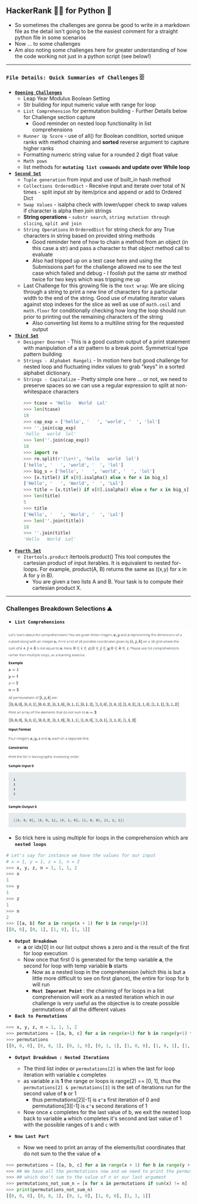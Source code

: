 ## HackerRank 🧑‍💻 for Python 🐍
* So sometimes the challenges are gonna be good to write in a markdown file as the detail isn't going to be the easiest comment for a straight python file in some scenarios
* Now ... to some challenges 
* Am also noting some challenges here for greater understanding of how the code working not just in a python script (see below!)
---

### **`File Details: Quick Summaries of Challenges`** 🗄️
* [**`Opening Challenges`**](/HackerRank/entry_easy/opening_challenges.py)
    * Leap Year Modulus Boolean Setting
    * Str building for input numeric value with range for loop
    * `List Comprehension` for permutation building - Further Details below for Challenge section capture
        * Good reminder on nested loop functionality in list comprehensions
    * `Runner Up Score` - use of all() for Boolean condition, sorted unique ranks with method chaining and **sorted** reverse argument to capture higher ranks
    * Formatting numeric string value for a rounded 2 digit float value
    * `Math pows`
    * list methods for **`mutating list commands` and update over While loop**
* [**`Second Set`**](/HackerRank/entry_easy/second_set.py)
    * `Tuple generation` from input and use of built_in hash method 
    * `Collections OrderedDict` - Receive input and iterate over total of N times - split input str by item/price and append or add to Ordered Dict
    * `Swap Values` - isalpha check with lower/upper check to swap values if character is alpha then join strings
    * **String operations** - `substr search`, `string mutation through slicing`, `split and join`
    * `String Operations` in `OrderedDict` for string check for any True characters in string based on provided string methods
        - Good reminder here of how to chain a method from an object (in this case a str) and pass a character to that object method call to evaluate
        - Also had tripped up on a test case here and using the Submissions part for the challenge allowed me to see the test case which failed and debug - I foolish put the same str method twice for two keys which was tripping me up
    * Last Challenge for this growing file is the `text wrap`: We are slicing through a string to print a new line of characters for a particular width to the end of the string. Good use of mutating iterator values against stop indexes for the slice as well as use of `math.ceil` and `math.floor` for conditionally checking how long the loop should run prior to printing out the remaining characters of the string
        - Also converting list items to a multiline string for the requested output 
* [**`Third Set`**](/HackerRank/entry_easy/third_set.py)
    * `Designer Doormat` - This is a good custom output of a print statement with manipulation of a str pattern to a break point. Symmetrical type pattern building
    * `Strings - Alphabet Rangoli` - In motion here but good challenge for nested loop and fluctuating index values to grab "keys" in a sorted alphabet dictionary. 
    * `Strings - Capitalize` - Pretty simple one here ... or not, we need to preserve spaces so we can use a regular expression to split at non-whitespace characters
        ```python
        >>> tcase = 'Hello   World  Lol'
        >>> len(tcase)
        18
        >>> cap_exp = ['hello', '   ', 'world', '  ', 'lol']
        >>> ''.join(cap_exp)
        'hello   world  lol'
        >>> len(''.join(cap_exp))
        18
        >>> import re
        >>> re.split(r'(\s+)', 'hello   world  lol')
        ['hello', '   ', 'world', '  ', 'lol']
        >>> big_s = ['hello', '   ', 'world', '  ', 'lol']
        >>> [x.title() if x[0].isalpha() else x for x in big_s]
        ['Hello', '   ', 'World', '  ', 'Lol']
        >>> title = [x.title() if x[0].isalpha() else x for x in big_s]
        >>> len(title)
        5
        >>> title
        ['Hello', '   ', 'World', '  ', 'Lol']
        >>> len(''.join(title))
        18
        >>> ''.join(title)
        'Hello   World  Lol'
        ```
* [**`Fourth Set`**](/HackerRank/entry_easy/fourth_set.py)
    * `Itertools.product` itertools.product() This tool computes the cartesian product of input iterables. It is equivalent to nested for-loops. For example, product(A, B) returns the same as ((x,y) for x in A for y in B).
        - You are given a two lists A and B. Your task is to compute their cartesian product X.
---

### **Challenges Breakdown Selections** ⛰️

* **`List Comprehensions`**

![List Comp Question](images/l_comprehension_coords.png)
* So trick here is using multiple for loops in the comprehension which are **`nested loops`**
```python
# Let's say for instance we have the values for our input
# x = 1, y = 1, z = 1, n = 2
>>> x, y, z, n = 1, 1, 1, 2
>>> x
1
>>> y
1
>>> z
1
>>> n
2
>>> [[a, b] for a in range(x + 1) for b in range(y+1)]
[[0, 0], [0, 1], [1, 0], [1, 1]]
```
* **`Output Breakdown`**
    - **a** or idx[0] in our list output shows a zero and is the result of the first for loop execution
    - Now once that first 0 is generated for the temp variable **a**, the second for loop with temp variable **b** starts
        * Now as a nested loop in the comprehension (which this is but a little more difficult to see on first glance), the entire for loop for b will run
        * **`Most Imporant Point`** : the chaining of for loops in a list comprehension will work as a nested iteration which in our challenge is very useful as the objective is to create possible permutations of all the different values
* **`Back to Permutations`**
```python
>>> x, y, z, n = 1, 1, 1, 2
>>> permutations = [[a, b, c] for a in range(x+1) for b in range(y+1) for c in range(z+1)]
>>> permutations
[[0, 0, 0], [0, 0, 1], [0, 1, 0], [0, 1, 1], [1, 0, 0], [1, 0, 1], [1, 1, 0], [1, 1, 1]]
```
* **`Output Breakdown : Nested Iterations`**
    * The third list index or `permutations[2]` is when the last for loop iteration with variable **`c`** completes
    - as variable **`z`** is **1** the range or loops is range(2) == [0, 1], thus the `permutations[2] & permutations[3]` is the set of iterations run for the second value of **`b`** or 1
        - thus permutations[2][-1] is **`c's`** first iteration of 0 and permutations[3][-1] is **`c's`** second iterations of 1
    *  Now once **`c`** completes for the last value of b, we exit the nested loop back to variable **`a`** which completes it's second and last value of 1 with the possible ranges of `b` and `c` with 

* **`Now Last Part`**
    * Now we need to print an array of the elements/list coordinates that do not sum to the the value of **`n`**
```python
>>> permutations = [[a, b, c] for a in range(x + 1) for b in range(y + 1) for c in range(z + 1)]
>>> ## We have all the permutations now and we need to print the permutations
>>> ## which don't sum to the value of n or our last argument
>>> permutations_not_sum_n = [x for x in permutations if sum(x) != n]
>>> print(permutations_not_sum_n)
[[0, 0, 0], [0, 0, 1], [0, 1, 0], [1, 0, 0], [1, 1, 1]]
```